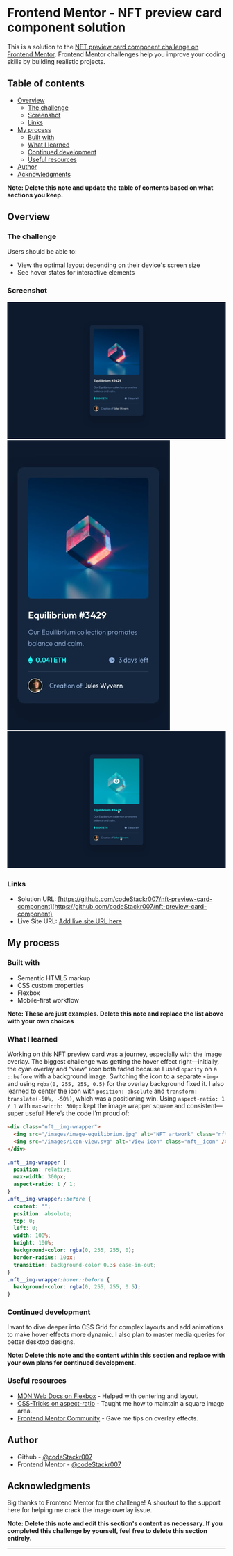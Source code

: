 # Frontend Mentor - NFT preview card component solution

This is a solution to the [NFT preview card component challenge on Frontend Mentor](https://www.frontendmentor.io/challenges/nft-preview-card-component-SbdUL_w0U). Frontend Mentor challenges help you improve your coding skills by building realistic projects.

## Table of contents

- [Overview](#overview)
  - [The challenge](#the-challenge)
  - [Screenshot](#screenshot)
  - [Links](#links)
- [My process](#my-process)
  - [Built with](#built-with)
  - [What I learned](#what-i-learned)
  - [Continued development](#continued-development)
  - [Useful resources](#useful-resources)
- [Author](#author)
- [Acknowledgments](#acknowledgments)

**Note: Delete this note and update the table of contents based on what sections you keep.**

## Overview

### The challenge

Users should be able to:

- View the optimal layout depending on their device's screen size
- See hover states for interactive elements

### Screenshot

![](/design/desktop-design.jpg)
![](/design/mobile-design.jpg)
![](/design/active-states.jpg)

### Links

- Solution URL: [https://github.com/codeStackr007/nft-preview-card-component](https://github.com/codeStackr007/nft-preview-card-component)
- Live Site URL: [Add live site URL here](https://your-live-site-url.com)

## My process

### Built with

- Semantic HTML5 markup
- CSS custom properties
- Flexbox
- Mobile-first workflow

**Note: These are just examples. Delete this note and replace the list above with your own choices**

### What I learned

Working on this NFT preview card was a journey, especially with the image overlay. The biggest challenge was getting the hover effect right—initially, the cyan overlay and "view" icon both faded because I used `opacity` on a `::before` with a background image. Switching the icon to a separate `<img>` and using `rgba(0, 255, 255, 0.5)` for the overlay background fixed it. I also learned to center the icon with `position: absolute` and `transform: translate(-50%, -50%)`, which was a positioning win. Using `aspect-ratio: 1 / 1` with `max-width: 300px` kept the image wrapper square and consistent—super useful! Here’s the code I’m proud of:

```html
<div class="nft__img-wrapper">
  <img src="/images/image-equilibrium.jpg" alt="NFT artwork" class="nft__img" />
  <img src="/images/icon-view.svg" alt="View icon" class="nft__icon" />
</div>
```

```css
.nft__img-wrapper {
  position: relative;
  max-width: 300px;
  aspect-ratio: 1 / 1;
}
.nft__img-wrapper::before {
  content: "";
  position: absolute;
  top: 0;
  left: 0;
  width: 100%;
  height: 100%;
  background-color: rgba(0, 255, 255, 0);
  border-radius: 10px;
  transition: background-color 0.3s ease-in-out;
}
.nft__img-wrapper:hover::before {
  background-color: rgba(0, 255, 255, 0.5);
}
```

### Continued development

I want to dive deeper into CSS Grid for complex layouts and add animations to make hover effects more dynamic. I also plan to master media queries for better desktop designs.

**Note: Delete this note and the content within this section and replace with your own plans for continued development.**

### Useful resources

- [MDN Web Docs on Flexbox](https://developer.mozilla.org/en-US/docs/Web/CSS/CSS_Flexible_Box_Layout/Basic_Concepts) - Helped with centering and layout.
- [CSS-Tricks on aspect-ratio](https://css-tricks.com/almanac/properties/a/aspect-ratio/) - Taught me how to maintain a square image area.
- [Frontend Mentor Community](https://www.frontendmentor.io/community) - Gave me tips on overlay effects.

## Author

- Github - [@codeStackr007](https://github.com/codeStackr007)
- Frontend Mentor - [@codeStackr007](https://www.frontendmentor.io/profile/codeStackr007)

## Acknowledgments

Big thanks to Frontend Mentor for the challenge! A shoutout to the support here for helping me crack the image overlay issue.

**Note: Delete this note and edit this section's content as necessary. If you completed this challenge by yourself, feel free to delete this section entirely.**

---
